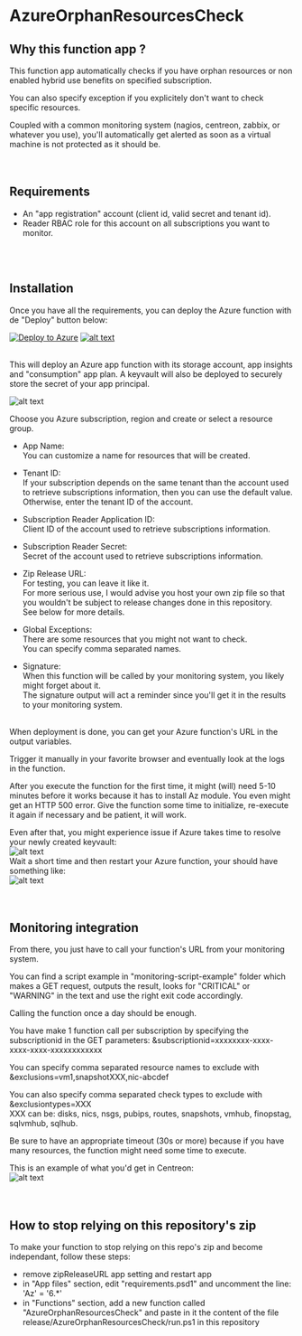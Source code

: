 # AzureOrphanResourcesCheck
  
## Why this function app ?
This function app automatically checks if you have orphan resources or non enabled hybrid use benefits on specified subscription.  
  
You can also specify exception if you explicitely don't want to check specific resources.  
  
Coupled with a common monitoring system (nagios, centreon, zabbix, or whatever you use), you'll automatically get alerted as soon as a virtual machine is not protected as it should be.  
</br>
</br>

## Requirements
* An "app registration" account (client id, valid secret and tenant id).  
* Reader RBAC role for this account on all subscriptions you want to monitor.  
</br>
</br>

## Installation
Once you have all the requirements, you can deploy the Azure function with de "Deploy" button below:  
  
[![Deploy to Azure](https://aka.ms/deploytoazurebutton)](https://portal.azure.com/#create/Microsoft.Template/uri/https%3A%2F%2Fraw.githubusercontent.com%2Fmatoy%2FAzureOrphanResourcesCheck%2Fmain%2Farm-template%2FAzureOrphanResourcesCheck.json) [![alt text](http://armviz.io/visualizebutton.png)](http://armviz.io/#/?load=https://raw.githubusercontent.com/matoy/AzureOrphanResourcesCheck/main/arm-template/AzureOrphanResourcesCheck.json)  
  
</br>
This will deploy an Azure app function with its storage account, app insights and "consumption" app plan.  
A keyvault will also be deployed to securely store the secret of your app principal.  
  
![alt text](https://github.com/matoy/AzureOrphanResourcesCheck/blob/main/img/screenshot1.png?raw=true)  
  
Choose you Azure subscription, region and create or select a resource group.  
  
* App Name:  
You can customize a name for resources that will be created.  
  
* Tenant ID:  
If your subscription depends on the same tenant than the account used to retrieve subscriptions information, then you can use the default value.  
Otherwise, enter the tenant ID of the account.  
  
* Subscription Reader Application ID:  
Client ID of the account used to retrieve subscriptions information.  
  
* Subscription Reader Secret:  
Secret of the account used to retrieve subscriptions information.  
   
* Zip Release URL:  
For testing, you can leave it like it.  
For more serious use, I would advise you host your own zip file so that you wouldn't be subject to release changes done in this repository.  
See below for more details.  
  
* Global Exceptions:  
There are some resources that you might not want to check.  
You can specify comma separated names.  
  
* Signature:  
When this function will be called by your monitoring system, you likely might forget about it.  
The signature output will act a reminder since you'll get it in the results to your monitoring system.  
  
</br>
When deployment is done, you can get your Azure function's URL in the output variables.  
  
Trigger it manually in your favorite browser and eventually look at the logs in the function.  
  
After you execute the function for the first time, it might (will) need 5-10 minutes before it works because it has to install Az module. You even might get an HTTP 500 error. Give the function some time to initialize, re-execute it again if necessary and be patient, it will work.  
  
Even after that, you might experience issue if Azure takes time to resolve your newly created keyvault:  
![alt text](https://github.com/matoy/AzureOrphanResourcesCheck/blob/main/img/kv-down.png?raw=true)  
Wait a short time and then restart your Azure function, your should have something like:  
![alt text](https://github.com/matoy/AzureOrphanResourcesCheck/blob/main/img/kv-up.png?raw=true)  
</br>
</br>

## Monitoring integration  
From there, you just have to call your function's URL from your monitoring system.  
  
You can find a script example in "monitoring-script-example" folder which makes a GET request, outputs the result, looks for "CRITICAL" or "WARNING" in the text and use the right exit code accordingly.  
  
Calling the function once a day should be enough.  
  
You have make 1 function call per subscription by specifying the subscriptionid in the GET parameters: &subscriptionid=xxxxxxxx-xxxx-xxxx-xxxx-xxxxxxxxxxxx  
  
You can specify comma separated resource names to exclude with &exclusions=vm1,snapshotXXX,nic-abcdef  
  
You can also specify comma separated check types to exclude with &exclusiontypes=XXX  
XXX can be: disks, nics, nsgs, pubips, routes, snapshots, vmhub, finopstag, sqlvmhub, sqlhub.
  
Be sure to have an appropriate timeout (30s or more) because if you have many resources, the function might need some time to execute.  
  
This is an example of what you'd get in Centreon:  
![alt text](https://github.com/matoy/AzureOrphanResourcesCheck/blob/main/img/screenshot2.png?raw=true)  
</br>
</br>

## How to stop relying on this repository's zip  
To make your function to stop relying on this repo's zip and become independant, follow these steps:  
* remove zipReleaseURL app setting and restart app  
* in "App files" section, edit "requirements.psd1" and uncomment the line: 'Az' = '6.*'  
* in "Functions" section, add a new function called "AzureOrphanResourcesCheck" and paste in it the content of the file release/AzureOrphanResourcesCheck/run.ps1 in this repository  
